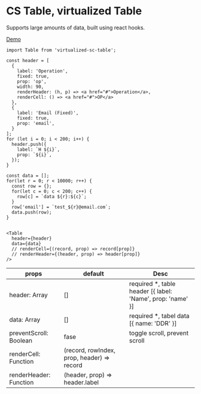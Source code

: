 # CS Table, virtualized Table

Supports large amounts of data, built using react hooks.

[Demo](./src/table/demo/demo1.js)

```
import Table from 'virtualized-sc-table';

const header = [
  {
    label: 'Operation',
    fixed: true,
    prop: 'op',
    width: 90,
    renderHeader: (h, p) => <a href="#">Operation</a>,
    renderCell: () => <a href="#">OP</a>
  },
  {
    label: 'Email (Fixed)',
    fixed: true,
    prop: 'email',
  }
];
for (let i = 0; i < 200; i++) {
  header.push({
    label: `H ${i}`,
    prop: `${i}`,
  });
}

const data = [];
for(let r = 0; r < 10000; r++) {
  const row = {};
  for(let c = 0; c < 200; c++) {
    row[c] = `data ${r}:${c}`;
  }
  row['email'] = `test_${r}@email.com`;
  data.push(row);
}


<Table
  header={header}
  data={data}
  // renderCell={(record, prop) => record[prop]}
  // renderHeader={(header, prop) => header[prop]}
/>
```
props | default | Desc
---|---|---|
header: Array | [] | required *, table header [{ label: 'Name', prop: 'name' }]
data: Array | [] | required *, tabel data [{ name: 'DDR' }]
preventScroll: Boolean | fase | toggle scroll, prevent scroll
renderCell: Function | (record, rowIndex, prop, header) => record | 
renderHeader: Function | (header, prop) => header.label | 